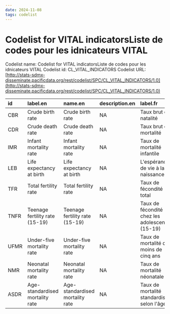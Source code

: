 ```yaml
---
date: 2024-11-08
tags: codelist
---
```


# Codelist for VITAL indicatorsListe de codes pour les idnicateurs VITAL

Codelist name: Codelist for VITAL indicatorsListe de codes pour les idnicateurs VITAL
Codelist id: CL_VITAL_INDICATORS
Codelist URL: [http://stats-sdmx-disseminate.pacificdata.org/rest/codelist/SPC/CL_VITAL_INDICATORS/1.0](http://stats-sdmx-disseminate.pacificdata.org/rest/codelist/SPC/CL_VITAL_INDICATORS/1.0)

|id   |label.en                        |name.en                         |description.en |label.fr                                        |name.fr                                         |description.fr |
|:----|:-------------------------------|:-------------------------------|:--------------|:-----------------------------------------------|:-----------------------------------------------|:--------------|
|CBR  |Crude birth rate                |Crude birth rate                |NA             |Taux brut de natalité                           |Taux brut de natalité                           |NA             |
|CDR  |Crude death rate                |Crude death rate                |NA             |Taux brut de mortalité                          |Taux brut de mortalité                          |NA             |
|IMR  |Infant mortality rate           |Infant mortality rate           |NA             |Taux de mortalité infantile                     |Taux de mortalité infantile                     |NA             |
|LEB  |Life expectancy at birth        |Life expectancy at birth        |NA             |L'espérance de vie à la naissance               |L'espérance de vie à la naissance               |NA             |
|TFR  |Total fertility rate            |Total fertility rate            |NA             |Taux de fécondité total                         |Taux de fécondité total                         |NA             |
|TNFR |Teenage fertility rate (15-19)  |Teenage fertility rate (15-19)  |NA             |Taux de fécondité chez les adolescentes (15-19) |Taux de fécondité chez les adolescentes (15-19) |NA             |
|UFMR |Under-five mortality rate       |Under-five mortality rate       |NA             |Taux de mortalité des moins de cinq ans         |Taux de mortalité des moins de cinq ans         |NA             |
|NMR  |Neonatal mortality rate         |Neonatal mortality rate         |NA             |Taux de mortalité néonatale                     |Taux de mortalité néonatale                     |NA             |
|ASDR |Age-standardised mortality rate |Age-standardised mortality rate |NA             |Taux de mortalité standardisé selon l'âge       |Taux de mortalité standardisé selon l'âge       |NA             |
